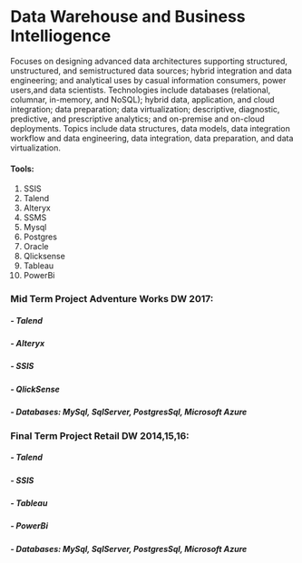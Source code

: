 # Data Warehouse and Business Intelliogence

Focuses on designing advanced data architectures supporting structured, unstructured, and semistructured data sources; hybrid integration and data engineering; and analytical uses by casual information consumers, power users,and data scientists. Technologies include databases (relational, columnar, in-memory, and NoSQL); hybrid data, application, and cloud integration; data preparation; data virtualization; descriptive, diagnostic, predictive, and prescriptive analytics; and on-premise and on-cloud deployments. Topics include data structures, data models, data integration workflow and data engineering, data integration, data preparation, and data virtualization.

#### Tools:
1. SSIS
2. Talend
3. Alteryx
4. SSMS
5. Mysql
6. Postgres
7. Oracle
8. Qlicksense
9. Tableau
10. PowerBi

### Mid Term Project Adventure Works DW 2017:
##### - Talend
##### - Alteryx
##### - SSIS
##### - QlickSense
##### - Databases: MySql, SqlServer, PostgresSql, Microsoft Azure

### Final Term Project Retail DW 2014,15,16:
##### - Talend
##### - SSIS
##### - Tableau
##### - PowerBi
##### - Databases: MySql, SqlServer, PostgresSql, Microsoft Azure
